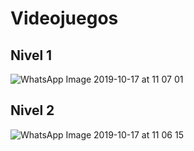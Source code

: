 # Videojuegos
## Nivel 1

![WhatsApp Image 2019-10-17 at 11 07 01](https://user-images.githubusercontent.com/12618970/67047686-79dd8280-f0ce-11e9-952b-304ba0350a6d.jpeg)


## Nivel 2
![WhatsApp Image 2019-10-17 at 11 06 15](https://user-images.githubusercontent.com/12618970/67047682-777b2880-f0ce-11e9-9034-5371f975e258.jpeg)
